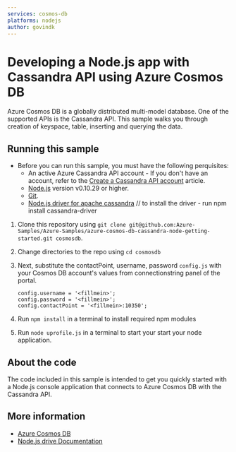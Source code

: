 ```yaml
---
services: cosmos-db
platforms: nodejs
author: govindk
---
```


# Developing a Node.js app with Cassandra API using Azure Cosmos DB
Azure Cosmos DB is a globally distributed multi-model database. One of the supported APIs is the Cassandra API. This sample walks you through creation of keyspace, table, inserting and querying the data.


## Running this sample
* Before you can run this sample, you must have the following perquisites:
	* An active Azure Cassandra API account - If you don't have an account, refer to the [Create a Cassandra API account](https://azure.microsoft.com/en-us/documentation/articles/documentdb-create-account/) article.
	* [Node.js](https://nodejs.org/en/) version v0.10.29 or higher.
	* [Git](http://git-scm.com/).
  * [Node.js driver for apache cassandra](https://github.com/datastax/nodejs-driver) // to install the driver - run npm install cassandra-driver 


1. Clone this repository using `git clone git@github.com:Azure-Samples/Azure-Samples/azure-cosmos-db-cassandra-node-getting-started.git cosmosdb`.

2. Change directories to the repo using `cd cosmosdb`

3. Next, substitute the contactPoint, username, password  `config.js` with your Cosmos DB account's values from connectionstring panel of the portal.

	```
	config.username = '<fillmein>';
	config.password = '<fillmein>';
	config.contactPoint = '<fillmein>:10350';
	
	```

5. Run `npm install` in a terminal to install required npm modules
 
6. Run `node uprofile.js` in a terminal to start your start your node application.

## About the code
The code included in this sample is intended to get you quickly started with a Node.js console application that connects to Azure Cosmos DB with the Cassandra API.

## More information

- [Azure Cosmos DB](https://docs.microsoft.com/azure/cosmos-db/introduction)
- [Node.js drive Documentation](https://github.com/datastax/nodejs-driver)
